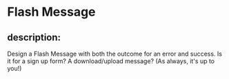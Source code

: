 # Flash Message
## description:
Design a Flash Message with both the outcome for an error and success. Is it for a sign up form? A download/upload message? (As always, it's up to you!)